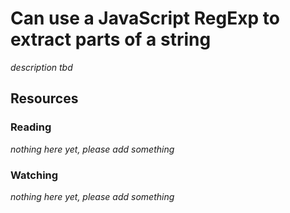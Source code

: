 # Can use a JavaScript RegExp to extract parts of a string

_description tbd_

## Resources

### Reading

_nothing here yet, please add something_

### Watching

_nothing here yet, please add something_
